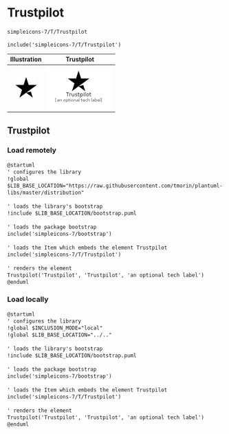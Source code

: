 # Trustpilot


```text
simpleicons-7/T/Trustpilot
```

```text
include('simpleicons-7/T/Trustpilot')
```



| Illustration | Trustpilot |
| :---: | :---: |
| ![illustration for Illustration](../../simpleicons-7/T/Trustpilot.png) | ![illustration for Trustpilot](../../simpleicons-7/T/Trustpilot.Local.png) |




## Trustpilot

### Load remotely
```plantuml
@startuml
' configures the library
!global $LIB_BASE_LOCATION="https://raw.githubusercontent.com/tmorin/plantuml-libs/master/distribution"

' loads the library's bootstrap
!include $LIB_BASE_LOCATION/bootstrap.puml

' loads the package bootstrap
include('simpleicons-7/bootstrap')

' loads the Item which embeds the element Trustpilot
include('simpleicons-7/T/Trustpilot')

' renders the element
Trustpilot('Trustpilot', 'Trustpilot', 'an optional tech label')
@enduml
```

### Load locally
```plantuml
@startuml
' configures the library
!global $INCLUSION_MODE="local"
!global $LIB_BASE_LOCATION="../.."

' loads the library's bootstrap
!include $LIB_BASE_LOCATION/bootstrap.puml

' loads the package bootstrap
include('simpleicons-7/bootstrap')

' loads the Item which embeds the element Trustpilot
include('simpleicons-7/T/Trustpilot')

' renders the element
Trustpilot('Trustpilot', 'Trustpilot', 'an optional tech label')
@enduml
```

